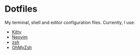 # Dotfiles

My terminal, shell and editor configuration files.
Currently, I use:

- [Kitty](https://sw.kovidgoyal.net/kitty/)
- [Neovim](https://neovim.io/)
- [zsh](https://www.zsh.org/)
- [OhMyZsh](https://ohmyz.sh/)


